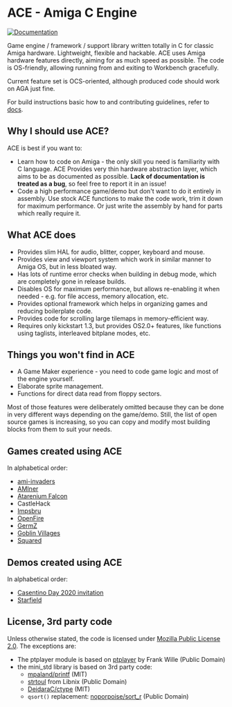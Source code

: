 # ACE - Amiga C Engine

[![Documentation](https://codedocs.xyz/AmigaPorts/ACE.svg)](https://codedocs.xyz/AmigaPorts/ACE/)

Game engine / framework / support library written totally in C for classic Amiga hardware.
Lightweight, flexible and hackable.
ACE uses Amiga hardware features directly, aiming for as much speed as possible.
The code is OS-friendly, allowing running from and exiting to Workbench gracefully.

Current feature set is OCS-oriented, although produced code should work on AGA just fine.

For build instructions basic how to and contributing guidelines, refer to [docs](docs/README.md).

## Why I should use ACE?

ACE is best if you want to:

- Learn how to code on Amiga - the only skill you need is familiarity with C language.
  ACE Provides very thin hardware abstraction layer, which aims to be as documented as possible.
  **Lack of documentation is treated as a bug**, so feel free to report it in an issue!
- Code a high performance game/demo but don't want to do it entirely in assembly.
  Use stock ACE functions to make the code work, trim it down for maximum performance.
  Or just write the assembly by hand for parts which really require it.

## What ACE does

- Provides slim HAL for audio, blitter, copper, keyboard and mouse.
- Provides view and viewport system which work in similar manner to Amiga OS, but in less bloated way.
- Has lots of runtime error checks when building in debug mode, which are completely gone in release builds.
- Disables OS for maximum performance, but allows re-enabling it when needed - e.g. for file access, memory allocation, etc.
- Provides optional framework which helps in organizing games and reducing boilerplate code.
- Provides code for scrolling large tilemaps in memory-efficient way.
- Requires only kickstart 1.3, but provides OS2.0+ features, like functions using taglists, interleaved bitplane modes, etc.

## Things you won't find in ACE

- A Game Maker experience - you need to code game logic and most of the engine yourself.
- Elaborate sprite management.
- Functions for direct data read from floppy sectors.

Most of those features were deliberately omitted because they can be done in very different ways depending on the game/demo.
Still, the list of open source games is increasing, so you can copy and modify most building blocks from them to suit your needs.

## Games created using ACE

In alphabetical order:

- [ami-invaders](https://github.com/approxit/amiga-invaders)
- [AMIner](https://github.com/Last-Minute-Creations/AMIner)
- [Atarenium Falcon](https://github.com/Last-Minute-Creations/AtareniumFalcon)
- CastleHack
- [Impsbru](https://github.com/approxit/impsbru)
- [OpenFire](https://github.com/Last-Minute-Creations/openFire)
- [GermZ](https://github.com/Last-Minute-Creations/germz)
- [Goblin Villages](https://github.com/Last-Minute-Creations/goblin-villages)
- [Squared](https://github.com/tehKaiN/ld40-squared)

## Demos created using ACE

In alphabetical order:

- [Casentino Day 2020 invitation](https://github.com/Ozzyboshi/Casentinoday2020AmigaDemo/)
- [Starfield](https://github.com/Ozzyboshi/AmigaStarfield)

## License, 3rd party code

Unless otherwise stated, the code is licensed under [Mozilla Public License 2.0](LICENSE). The exceptions are:

- The ptplayer module is based on [ptplayer](http://aminet.net/package/mus/play/ptplayer.lha) by Frank Wille (Public Domain)
- the mini_std library is based on 3rd party code:
  - [mpaland/printf](https://github.com/mpaland/printf) (MIT)
  - [strtoul](https://github.com/diegocr/libnix/blob/master/stdlib/strtoul.c) from Libnix (Public Domain)
  - [DeidaraC/ctype](https://github.com/DeidaraC/ctype.h/blob/master/ctype.c) (MIT)
  - `qsort()` replacement: [noporpoise/sort_r](https://github.com/noporpoise/sort_r) (Public Domain)
